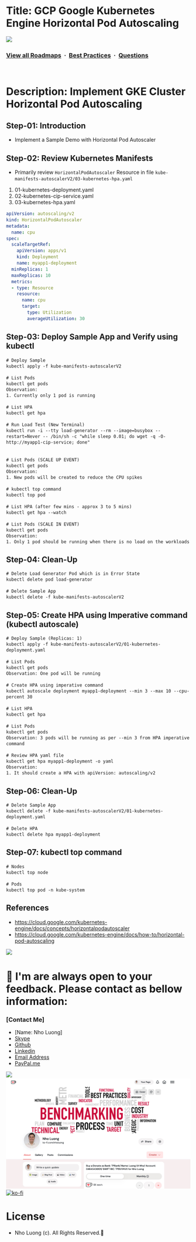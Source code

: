 # Title: GCP Google Kubernetes Engine Horizontal Pod Autoscaling

![](https://i.imgur.com/waxVImv.png)
### [View all Roadmaps](https://github.com/nholuongut/all-roadmaps) &nbsp;&middot;&nbsp; [Best Practices](https://github.com/nholuongut/all-roadmaps/blob/main/public/best-practices/) &nbsp;&middot;&nbsp; [Questions](https://www.linkedin.com/in/nholuong/)
<br/>

# Description: Implement GKE Cluster Horizontal Pod Autoscaling
## Step-01: Introduction
- Implement a Sample Demo with Horizontal Pod Autoscaler

## Step-02: Review Kubernetes Manifests
- Primarily review `HorizontalPodAutoscaler` Resource in file `kube-manifests-autoscalerV2/03-kubernetes-hpa.yaml`
1. 01-kubernetes-deployment.yaml
2. 02-kubernetes-cip-service.yaml
3. 03-kubernetes-hpa.yaml
```yaml
apiVersion: autoscaling/v2
kind: HorizontalPodAutoscaler
metadata:
  name: cpu
spec:
  scaleTargetRef:
    apiVersion: apps/v1
    kind: Deployment
    name: myapp1-deployment
  minReplicas: 1
  maxReplicas: 10
  metrics:
  - type: Resource
    resource:
      name: cpu
      target:
        type: Utilization
        averageUtilization: 30
```

## Step-03: Deploy Sample App and Verify using kubectl
```t
# Deploy Sample
kubectl apply -f kube-manifests-autoscalerV2

# List Pods
kubectl get pods
Observation: 
1. Currently only 1 pod is running

# List HPA
kubectl get hpa

# Run Load Test (New Terminal)
kubectl run -i --tty load-generator --rm --image=busybox --restart=Never -- /bin/sh -c "while sleep 0.01; do wget -q -O- http://myapp1-cip-service; done"


# List Pods (SCALE UP EVENT)
kubectl get pods
Observation:
1. New pods will be created to reduce the CPU spikes

# kubectl top command
kubectl top pod

# List HPA (after few mins - approx 3 to 5 mins)
kubectl get hpa --watch

# List Pods (SCALE IN EVENT)
kubectl get pods
Observation:
1. Only 1 pod should be running when there is no load on the workloads
```

## Step-04: Clean-Up
```t
# Delete Load Generator Pod which is in Error State
kubectl delete pod load-generator

# Delete Sample App
kubectl delete -f kube-manifests-autoscalerV2
```

## Step-05: Create HPA using Imperative command (kubectl autoscale)
```t
# Deploy Sample (Replicas: 1)
kubectl apply -f kube-manifests-autoscalerV2/01-kubernetes-deployment.yaml

# List Pods
kubectl get pods
Observation: One pod will be running

# Create HPA using imperative command
kubectl autoscale deployment myapp1-deployment --min 3 --max 10 --cpu-percent 30

# List HPA
kubectl get hpa

# List Pods
kubectl get pods
Observation: 3 pods will be running as per --min 3 from HPA imperative command

# Review HPA yaml file
kubectl get hpa myapp1-deployment -o yaml
Observation:
1. It should create a HPA with apiVersion: autoscaling/v2
```

## Step-06: Clean-Up
```t
# Delete Sample App
kubectl delete -f kube-manifests-autoscalerV2/01-kubernetes-deployment.yaml

# Delete HPA
kubectl delete hpa myapp1-deployment
```

## Step-07: kubectl top command
```t
# Nodes
kubectl top node

# Pods
kubectl top pod -n kube-system
```

## References
- https://cloud.google.com/kubernetes-engine/docs/concepts/horizontalpodautoscaler
- https://cloud.google.com/kubernetes-engine/docs/how-to/horizontal-pod-autoscaling

![](https://i.i/Users/nholu/Documents/Donate.png/Users/nholu/Documents/Donate.pngmgur.com/waxVImv.png)
# 🚀 I'm are always open to your feedback.  Please contact as bellow information:
### [Contact Me]
* [Name: Nho Luong]
* [Skype](luongutnho_skype)
* [Github](https://github.com/nholuongut/)
* [Linkedin](https://www.linkedin.com/in/nholuong/)
* [Email Address](luongutnho@hotmail.com)
* [PayPal.me](https://www.paypal.com/paypalme/nholuongut)

![](https://i.imgur.com/waxVImv.png)
![](Donate.png)
[![ko-fi](https://ko-fi.com/img/githubbutton_sm.svg)](https://ko-fi.com/nholuong)

# License
* Nho Luong (c). All Rights Reserved.🌟